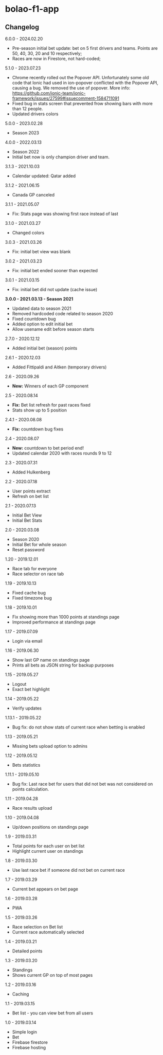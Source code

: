 # bolao-f1-app

## Changelog

6.0.0 - 2024.02.20

- Pre-season initial bet update: bet on 5 first drivers and teams. Points are 50, 40, 30, 20 and 10 respectively;
- Races are now in Firestore, not hard-coded;


5.1.0 - 2023.07.23
- Chrome recently rolled out the Popover API. Unfortunately some old code that Ionic had used in ion-popover conflicted with the Popover API, causing a bug. We removed the use of popover. More info: https://github.com/ionic-team/ionic-framework/issues/27599#issuecomment-1584711091 
- Fixed bug in stats screen that prevented frow showing bars with more than 12 people.
- Updated drivers colors

5.0.0 - 2023.02.28
- Season 2023

4.0.0 - 2022.03.13
- Season 2022
- Initial bet now is only champion driver and team.

3.1.3 - 2021.10.03
- Calendar updated: Qatar added

3.1.2 - 2021.06.15
- Canada GP canceled

3.1.1 - 2021.05.07
- Fix: Stats page was showing first race instead of last

3.1.0 - 2021.03.27
- Changed colors

3.0.3 - 2021.03.26
- Fix: initial bet view was blank

3.0.2 - 2021.03.23
- Fix: initial bet ended sooner than expected

3.0.1 - 2021.03.15
- Fix: initial bet did not update (cache issue)

**3.0.0 - 2021.03.13 - Season 2021**
- Updated data to season 2021
- Removed hardcoded code  related to season 2020
- Fixed countdown bug
- Added option to edit initial bet
- Allow usename edit before season starts

2.7.0 - 2020.12.12
- Added initial bet (season) points

2.6.1 - 2020.12.03
- Added Fittipaldi and Aitken (temporary drivers)

2.6 - 2020.09.26
- **New:** Winners of each GP component

2.5 - 2020.08.14
- **Fix:** Bet list refresh for past races fixed
- Stats show up to 5 position

2.4.1 - 2020.08.08
- **Fix:** countdown bug fixes

2.4 - 2020.08.07
- **New:** countdown to bet period end!
- Updated calendar 2020 with races rounds 9 to 12

2.3 - 2020.07.31
- Added Hulkenberg

2.2 - 2020.07.18
- User points extract
- Refresh on bet list

2.1 - 2020.07.13
- Initial Bet View
- Initial Bet Stats

2.0 - 2020.03.08
- Season 2020
- Initial Bet for whole season
- Reset password

1.20 - 2019.12.01
- Race tab for everyone
- Race selector on race tab

1.19 - 2019.10.13
- Fixed cache bug
- Fixed timezone bug

1.18 - 2019.10.01
- Fix showing more than 1000 points at standings page
- Improved performance at standings page

1.17 - 2019.07.09
- Login via email

1.16 - 2019.06.30
- Show last GP name on standings page
- Prints all bets as JSON string for backup purposes

1.15 - 2019.05.27
- Logout
- Exact bet highlight

1.14 - 2019.05.22
- Verify updates

1.13.1 - 2019.05.22
- Bug fix: do not show stats of current race when betting is enabled

1.13 - 2019.05.21
- Missing bets upload option to admins

1.12 - 2019.05.12
- Bets statistics

1.11.1 - 2019.05.10
- Bug fix: Last race bet for users that did not bet was not considered on points calculation.

1.11 - 2019.04.28
- Race results upload

1.10 - 2019.04.08
- Up/down positions on standings page

1.9 - 2019.03.31
- Total points for each user on bet list
- Highlight current user on standings

1.8 - 2019.03.30
- Use last race bet if someone did not bet on current race

1.7 - 2019.03.29
- Current bet appears on bet page

1.6 - 2019.03.28
- PWA

1.5 - 2019.03.26
- Race selection on Bet list
- Current race automatically selected

1.4 - 2019.03.21
- Detailed points

1.3 - 2019.03.20
- Standings
- Shows current GP on top of most pages

1.2 - 2019.03.16
- Caching

1.1 - 2019.03.15
- Bet list - you can view bet from all users

1.0 - 2019.03.14
- Simple login
- Bet
- Firebase firestore
- Firebase hosting